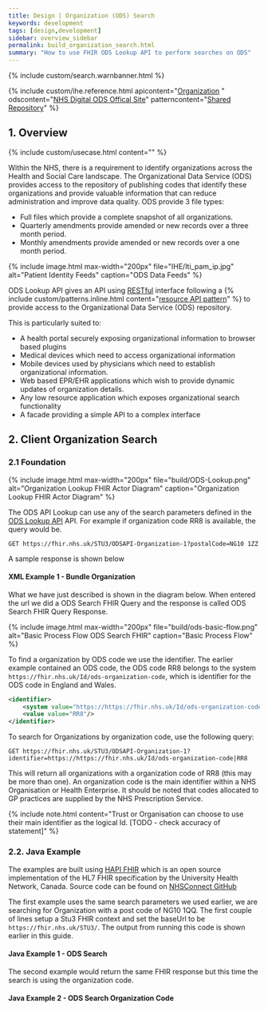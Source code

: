 ```yaml
---
title: Design | Organization (ODS) Search
keywords: development
tags: [design,development]
sidebar: overview_sidebar
permalink: build_organization_search.html
summary: "How to use FHIR ODS Lookup API to perform searches on ODS"
---
```


{% include custom/search.warnbanner.html %}

{% include custom/ihe.reference.html apicontent="[Organization](api_entity_organisation.html) "  odscontent="[NHS Digital ODS Offical Site](https://digital.nhs.uk/organisation-data-service)"  patterncontent="[Shared Repository](https://developer.nhs.uk/library/architecture/integration-patterns/portal/)" %}

## 1. Overview ##

{% include custom/usecase.html content="" %}


Within the NHS, there is a requirement to identify organizations across the Health and Social Care landscape. The Organizational Data Service (ODS) provides access to the repository of publishing codes that identify these organizations and provide valuable information that can reduce administration and improve data quality. ODS provide 3 file types:

- Full files which provide a complete snapshot of all organizations.
- Quarterly amendments provide amended or new records over a three month period.
- Monthly amendments provide amended or new records over a one month period.


{% include image.html
max-width="200px" file="IHE/Iti_pam_ip.jpg" alt="Patient Identity Feeds"
caption="ODS Data Feeds" %}

ODS Lookup API gives an API using [RESTful](https://en.wikipedia.org/wiki/Representational_state_transfer) interface following a {% include custom/patterns.inline.html content="[resource API pattern](http://www.servicedesignpatterns.com/WebServiceAPIStyles/ResourceAPI)" %} to provide access to the Organizational Data Service (ODS) repository.

This is particularly suited to:
* A health portal securely exposing organizational information to browser based plugins
* Medical devices which need to access organizational information
* Mobile devices used by physicians which need to establish organizational information.
* Web based EPR/EHR applications which wish to provide dynamic updates of organization details.
* Any low resource application which exposes organizational search functionality
* A facade providing a simple API to a complex interface

## 2. Client Organization Search ##

### 2.1 Foundation ###

{% include image.html
max-width="200px" file="build/ODS-Lookup.png" alt="Organization Lookup FHIR Actor Diagram"
caption="Organization Lookup FHIR Actor Diagram" %}

The ODS API Lookup can use any of the search parameters defined in the [ODS Lookup API](api_entity_organization.html) API. For example if organization code RR8 is available, the query would be.

```
GET https://fhir.nhs.uk/STU3/ODSAPI-Organization-1?postalCode=NG10 1ZZ
```

A sample response is shown below

#### XML Example 1 - Bundle Organization ####

<script src="https://gist.github.com/IOPS-DEV/ddc46233d23403e2dc0d705fac690a86.js"></script>

What we have just described is shown in the diagram below. When entered the url we did a ODS Search FHIR Query and the response is called ODS Search FHIR Query Response.

{% include image.html
max-width="200px" file="build/ods-basic-flow.png" alt="Basic Process Flow ODS Search FHIR" caption="Basic Process Flow" %}


To find a organization by ODS code we use the identifier. The earlier example contained an ODS code, the ODS code RR8 belongs to the system `https://fhir.nhs.uk/Id/ods-organization-code`, which is identifier for the ODS code in England and Wales.

```xml
<identifier>
    <system value="https://https://fhir.nhs.uk/Id/ods-organization-code"/>
    <value value="RR8"/>
</identifier>
```

To search for Organizations by organization code, use the following query:


```
GET https://fhir.nhs.uk/STU3/ODSAPI-Organization-1?identifier=https://https://fhir.nhs.uk/Id/ods-organization-code|RR8
```

This will return all organizations with a organization code of RR8 (this may be more than one). An organization code is the main identifier within a NHS Organisation or Health Enterprise. It should be noted that codes allocated to GP practices are supplied by the NHS Prescription Service.

{% include note.html content="Trust or Organisation can choose to use their main identifier as the logical Id. [TODO - check accuracy of statement]" %}

### 2.2. Java Example ###

The examples are built using [HAPI FHIR](http://hapifhir.io/) which is an open source implementation of the HL7 FHIR specification by the University Health Network, Canada. Source code can be found on [NHSConnect GitHub](https://github.com/nhsconnect/careconnect-java-examples/tree/master/ImplementationGuideExplore)

The first example uses the same search parameters we used earlier, we are searching for Organization with a post code of NG10 1QQ. The first couple of lines setup a Stu3 FHIR context and set the baseUrl to be `https://fhir.nhs.uk/STU3/`. The output from running this code is shown earlier in this guide.

#### Java Example 1 - ODS Search ####

<script src="https://gist.github.com/IOPS-DEV/b63b4394c201fa5b31db6f8f227b16d7.js"></script>

The second example would return the same FHIR response but this time the search is using the organization code.

#### Java Example 2 - ODS Search Organization Code ####

<script src="https://gist.github.com/IOPS-DEV/e1616bdaea112231aa9ba08a8f331f12.js"></script>






